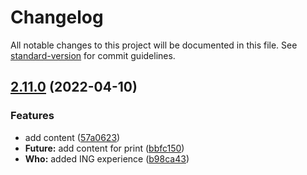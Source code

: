 # Changelog

All notable changes to this project will be documented in this file. See [standard-version](https://github.com/conventional-changelog/standard-version) for commit guidelines.

## [2.11.0](https://github.com/jdvivar/danielvivar.com/compare/v2.10.0...v2.11.0) (2022-04-10)


### Features

* add content ([57a0623](https://github.com/jdvivar/danielvivar.com/commit/57a0623d686eb08de11c2c77898862a9b0c20ed9))
* **Future:** add content for print ([bbfc150](https://github.com/jdvivar/danielvivar.com/commit/bbfc150b4b76d6d2abc6d9869f1e6c91d3bf1cad))
* **Who:** added ING experience ([b98ca43](https://github.com/jdvivar/danielvivar.com/commit/b98ca43559340b202a3cbb65de0c66721ab312ac))
